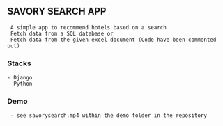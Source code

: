 ## SAVORY SEARCH APP
     A simple app to recommend hotels based on a search
     Fetch data from a SQL database or
     Fetch data from the given excel document (Code have been commented out)

### Stacks
    - Django
    - Python

### Demo 
     - see savorysearch.mp4 within the demo folder in the repository
